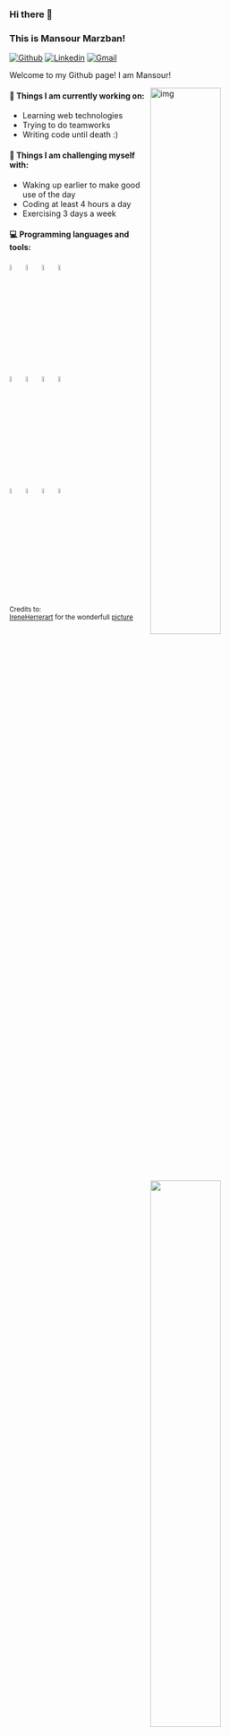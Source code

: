 ### Hi there 👋 
### This is Mansour Marzban!

[![Github](https://img.shields.io/badge/-Github-000?style=flat&logo=Github&logoColor=white)](https://github.com/FernandoRoldan93)
[![Linkedin](https://img.shields.io/badge/-LinkedIn-blue?style=flat&logo=Linkedin&logoColor=white)](https://www.linkedin.com/in/froldanzafra/)
[![Gmail](https://img.shields.io/badge/-Gmail-c14438?style=flat&logo=Gmail&logoColor=white)](mailto:Fernando.Roldan.Zafra@gmail.com)

Welcome to my Github page! I am Mansour!  

<img align="right" alt="img" src="https://hungarytoday.hu/wp-content/uploads/2021/04/hide-the-pain-harold.jpg" width="50%" height="auto" />


#### 🌱 Things I am currently working on: 
- Learning web technologies 
- Trying to do teamworks 
- Writing code until death :)

#### :muscle: Things I am challenging myself with:
- Waking up earlier to make good use of the day
- Coding at least 4 hours a day
- Exercising 3 days a week

#### :computer: Programming languages and tools: 
<p>
	<img width="50%" align="right" src="https://github-readme-stats.vercel.app/api?username=FernandoRoldan93&show_icons=true&hide_border=true" />
	
<img width="5%" src="https://www.vectorlogo.zone/logos/w3_html5/w3_html5-icon.svg">
<img width="5%" src="https://www.vectorlogo.zone/logos/netlifyapp_watercss/netlifyapp_watercss-ar21.svg">
<img width="5%" src="https://www.vectorlogo.zone/logos/javascript/javascript-icon.svg">
<img width="5%" src="https://www.vectorlogo.zone/logos/sass-lang/sass-lang-icon.svg">
</br>
<img width="5%" src="https://www.vectorlogo.zone/logos/jquery/jquery-icon.svg">
<img width="5%" src="https://www.vectorlogo.zone/logos/reactjs/reactjs-icon.svg">	
<img width="5%" src="https://www.vectorlogo.zone/logos/getbootstrap/getbootstrap-icon.svg">
<img width="5%" src="https://www.vectorlogo.zone/logos/typescriptlang/typescriptlang-icon.svg">	
</br>
<img width="5%" src="https://www.vectorlogo.zone/logos/js_webpack/js_webpack-icon.svg">
<img width="5%" src="https://www.vectorlogo.zone/logos/php/php-icon.svg">
<img width="5%" src="https://www.vectorlogo.zone/logos/laravel/laravel-icon.svg">
<img width="5%" src="https://www.vectorlogo.zone/logos/mysql/mysql-icon.svg">

</p>

<sub>Credits to: <br/>[IreneHerrerart](https://www.artstation.com/ireneherrera) for the wonderfull [picture](https://github.com/FernandoRoldan93/FernandoRoldan93/blob/master/cover_image.jpg)</sub>
